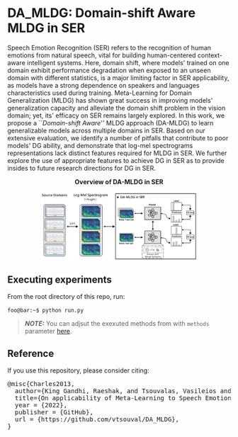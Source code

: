 # DA_MLDG: Domain-shift Aware MLDG in SER

Speech Emotion Recognition (SER) refers to the recognition of human emotions from natural speech, vital for building human-centered context-aware intelligent systems. Here, domain shift, where models' trained on one domain exhibit performance degradation when exposed to an unseen domain with different statistics, is a major limiting factor in SER applicability, as models have a strong dependence on speakers and languages  characteristics used during training. Meta-Learning for Domain Generalization (MLDG) has shown great success in improving models' generalization capacity and alleviate the domain shift problem in the vision domain; yet, its' efficacy on SER remains largely explored. In this work, we propose a ``<em>Domain-shift Aware</em>'' MLDG approach (DA-MLDG) to learn generalizable models across multiple domains in SER. Based on our extensive evaluation, we identify a number of pitfalls that contribute to poor models' DG ability, and demonstrate that log-mel spectrograms representations lack distinct features required for MLDG in SER. We further explore the use of appropriate features to achieve DG in SER as to provide insides to future research directions for DG in SER.

<div align="center">
	<p class="figure-caption"> <b>Overview of DA-MLDG in SER </b></p>
	<img src="img/overview.png" style="width:70%" alt="DA-MLDG Overview"/>
</div>


## Executing experiments
From the root directory of this repo, run:

```console
foo@bar:~$ python run.py
```

> **_NOTE:_**  You can adjsut the exexuted methods from with `methods` parameter [here](./run.py#L9).

## Reference

If you use this repository, please consider citing:

<pre>@misc{Charles2013,
  author={King Gandhi, Raeshak, and Tsouvalas, Vasileios and Meratnia, Nirvana},
  title={On applicability of Meta-Learning to Speech Emotion Recognition},
  year = {2022},
  publisher = {GitHub},
  url = {https://github.com/vtsouval/DA_MLDG},
}</pre>

